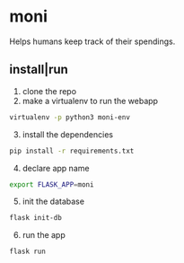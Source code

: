 # moni

Helps humans keep track of their spendings.

## install|run
1. clone the repo
2. make a virtualenv to run the webapp
```bash
virtualenv -p python3 moni-env
```
3. install the dependencies
```bash
pip install -r requirements.txt
```
4. declare app name
```bash
export FLASK_APP=moni
```
5. init the database
```bash
flask init-db
```
6. run the app
```bash
flask run
```
